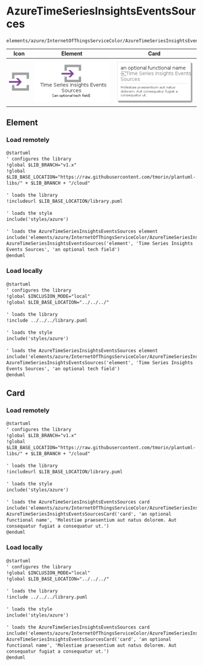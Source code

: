 # AzureTimeSeriesInsightsEventsSources
```text
elements/azure/InternetOfThingsServiceColor/AzureTimeSeriesInsightsEventsSources
```
| Icon | Element | Card |
| :-: | :-: | --- |
| ![AzureTimeSeriesInsightsEventsSources icon](../../../icons/azure/InternetOfThingsServiceColor/AzureTimeSeriesInsightsEventsSources.png) | ![AzureTimeSeriesInsightsEventsSources element](AzureTimeSeriesInsightsEventsSources.element.png) | ![AzureTimeSeriesInsightsEventsSources card](AzureTimeSeriesInsightsEventsSources.card.png) |
## Element
### Load remotely
```plantuml
@startuml
' configures the library
!global $LIB_BRANCH="v1.x"
!global $LIB_BASE_LOCATION="https://raw.githubusercontent.com/tmorin/plantuml-libs/" + $LIB_BRANCH + "/cloud"

' loads the library
!includeurl $LIB_BASE_LOCATION/library.puml

' loads the style
include('styles/azure')

' loads the AzureTimeSeriesInsightsEventsSources element
include('elements/azure/InternetOfThingsServiceColor/AzureTimeSeriesInsightsEventsSources')
AzureTimeSeriesInsightsEventsSources('element', 'Time Series Insights Events Sources', 'an optional tech field')
@enduml
```
### Load locally
```plantuml
@startuml
' configures the library
!global $INCLUSION_MODE="local"
!global $LIB_BASE_LOCATION="../../../"

' loads the library
!include ../../../library.puml

' loads the style
include('styles/azure')

' loads the AzureTimeSeriesInsightsEventsSources element
include('elements/azure/InternetOfThingsServiceColor/AzureTimeSeriesInsightsEventsSources')
AzureTimeSeriesInsightsEventsSources('element', 'Time Series Insights Events Sources', 'an optional tech field')
@enduml
```
## Card
### Load remotely
```plantuml
@startuml
' configures the library
!global $LIB_BRANCH="v1.x"
!global $LIB_BASE_LOCATION="https://raw.githubusercontent.com/tmorin/plantuml-libs/" + $LIB_BRANCH + "/cloud"

' loads the library
!includeurl $LIB_BASE_LOCATION/library.puml

' loads the style
include('styles/azure')

' loads the AzureTimeSeriesInsightsEventsSources card
include('elements/azure/InternetOfThingsServiceColor/AzureTimeSeriesInsightsEventsSources')
AzureTimeSeriesInsightsEventsSourcesCard('card', 'an optional functional name', 'Molestiae praesentium aut natus dolorem. Aut consequatur fugiat a consequatur ut.')
@enduml
```
### Load locally
```plantuml
@startuml
' configures the library
!global $INCLUSION_MODE="local"
!global $LIB_BASE_LOCATION="../../../"

' loads the library
!include ../../../library.puml

' loads the style
include('styles/azure')

' loads the AzureTimeSeriesInsightsEventsSources card
include('elements/azure/InternetOfThingsServiceColor/AzureTimeSeriesInsightsEventsSources')
AzureTimeSeriesInsightsEventsSourcesCard('card', 'an optional functional name', 'Molestiae praesentium aut natus dolorem. Aut consequatur fugiat a consequatur ut.')
@enduml
```
